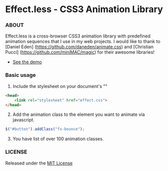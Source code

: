 # Effect.less - CSS3 Animation Library

### ABOUT

Effect.less is a cross-browser CSS3 animation library with predefined animation sequences that I use in my web projects. I would like to thank to [Daniel Eden] (https://github.com/daneden/animate.css) and [Christian Pucci] (https://github.com/miniMAC/magic) for their awesome libraries!

- [See the demo](http://avirtum.com/demo/effectless)

### Basic usage

1) Include the stylesheet on your document's "<head>"

```html
<head>
    <link rel="stylesheet" href="effect.css">
</head>
```

2) Add the animation class to the element you want to animate via javascript.

```javascript
$("#button").addClass("fx-bounce");
```

3) You have list of over 100 animation classes.


### LICENSE

Released under the [MIT License](http://www.opensource.org/licenses/mit-license.php)